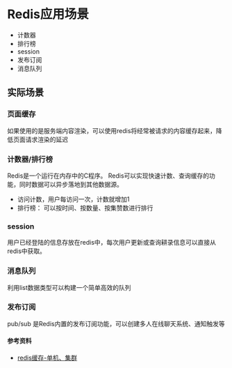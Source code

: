 # Redis应用场景

- 计数器
- 排行榜
- session
- 发布订阅
- 消息队列

## 实际场景

### 页面缓存

如果使用的是服务端内容渲染，可以使用redis将经常被请求的内容缓存起来，降低页面请求渲染的延迟

### 计数器/排行榜

Redis是一个运行在内存中的C程序。
Redis可以实现快速计数、查询缓存的功能，同时数据可以异步落地到其他数据源。

- 访问计数，用户每访问一次，计数就增加1
- 排行榜： 可以按时间、按数量、按集赞数进行排行

### session
用户已经登陆的信息存放在redis中，每次用户更新或查询耕录信息可以直接从redis中获取。

### 消息队列

利用list数据类型可以构建一个简单高效的队列

### 发布订阅

pub/sub 是Redis内置的发布订阅功能，可以创建多人在线聊天系统、通知触发等




















#### 参考资料

- [redis缓存-单机、集群](https://www.cnblogs.com/fengli9998/p/6755591.html)